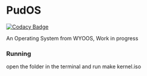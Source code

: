 # PudOS
[![Codacy Badge](https://app.codacy.com/project/badge/Grade/0d7ed0e081194e91a66cc8a550675329)](https://www.codacy.com/gh/Ashwin-Paudel/PudOS/dashboard?utm_source=github.com&amp;utm_medium=referral&amp;utm_content=Ashwin-Paudel/PudOS&amp;utm_campaign=Badge_Grade)

An Operating System from WYOOS, Work in progress

### Running
open the folder in the terminal and run make kernel.iso
